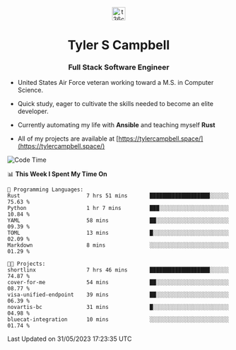 <p align="center">
<a href="https://www.linkedin.com/in/t36campbell" target="blank"><img align="center" src="https://ik.imagekit.io/t36campbell/Portfolio/linkedin.png.original_m8bbGgPh6.png" alt="t36campbell" height="30" width="30" /></a>
</p>
<h1 align="center">Tyler S Campbell</h1>
<h3 align="center">Full Stack Software Engineer</h3>

* United States Air Force veteran working toward a M.S. in Computer Science.

* Quick study, eager to cultivate the skills needed to become an elite developer.

* Currently automating my life with **Ansible** and teaching myself **Rust**

* All of my projects are available at [https://tylercampbell.space/](https://tylercampbell.space/)

<!--START_SECTION:waka-->
![Code Time](http://img.shields.io/badge/Code%20Time-2%2C533%20hrs%2053%20mins-blue)

📊 **This Week I Spent My Time On** 

```text
💬 Programming Languages: 
Rust                     7 hrs 51 mins       ███████████████████░░░░░░   75.63 % 
Python                   1 hr 7 mins         ███░░░░░░░░░░░░░░░░░░░░░░   10.84 % 
YAML                     58 mins             ██░░░░░░░░░░░░░░░░░░░░░░░   09.39 % 
TOML                     13 mins             █░░░░░░░░░░░░░░░░░░░░░░░░   02.09 % 
Markdown                 8 mins              ░░░░░░░░░░░░░░░░░░░░░░░░░   01.29 % 

🐱‍💻 Projects: 
shortlinx                7 hrs 46 mins       ███████████████████░░░░░░   74.87 % 
cover-for-me             54 mins             ██░░░░░░░░░░░░░░░░░░░░░░░   08.77 % 
visa-unified-endpoint    39 mins             ██░░░░░░░░░░░░░░░░░░░░░░░   06.39 % 
novartis-bc              31 mins             █░░░░░░░░░░░░░░░░░░░░░░░░   04.98 % 
bluecat-integration      10 mins             ░░░░░░░░░░░░░░░░░░░░░░░░░   01.74 % 
```


 Last Updated on 31/05/2023 17:23:35 UTC
<!--END_SECTION:waka-->
